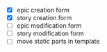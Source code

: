 - [x] epic creation form
- [x] story creation form
- [ ] epic modification form
- [ ] story modification form 
- [ ] move static parts in template
